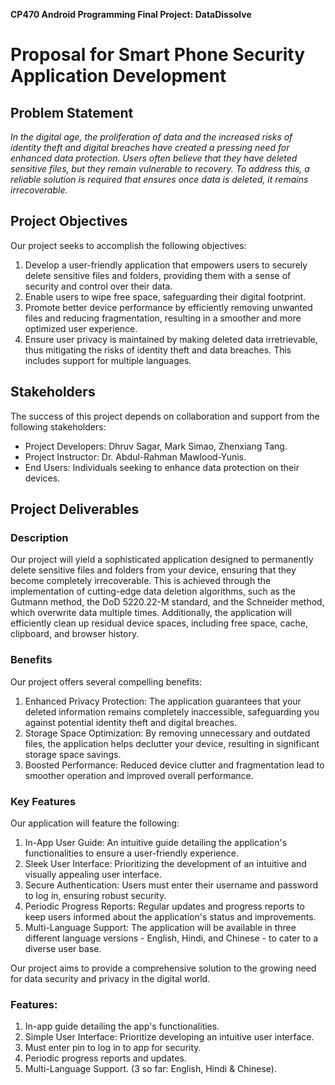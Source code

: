 **CP470 Android Programming Final Project: DataDissolve**

# Proposal for Smart Phone Security Application Development

## Problem Statement

*In the digital age, the proliferation of data and the increased risks of identity theft and digital breaches have created a pressing need for enhanced data protection. Users often believe that they have deleted sensitive files, but they remain vulnerable to recovery. To address this, a reliable solution is required that ensures once data is deleted, it remains irrecoverable.*

## Project Objectives

Our project seeks to accomplish the following objectives:

1. Develop a user-friendly application that empowers users to securely delete sensitive files and folders, providing them with a sense of security and control over their data.
2. Enable users to wipe free space, safeguarding their digital footprint.
3. Promote better device performance by efficiently removing unwanted files and reducing fragmentation, resulting in a smoother and more optimized user experience.
4. Ensure user privacy is maintained by making deleted data irretrievable, thus mitigating the risks of identity theft and data breaches. This includes support for multiple languages.

## Stakeholders

The success of this project depends on collaboration and support from the following stakeholders:

- Project Developers:  Dhruv Sagar, Mark Simao, Zhenxiang Tang.
- Project Instructor: Dr. Abdul-Rahman Mawlood-Yunis.
- End Users: Individuals seeking to enhance data protection on their devices.

## Project Deliverables

### Description

Our project will yield a sophisticated application designed to permanently delete sensitive files and folders from your device, ensuring that they become completely irrecoverable. This is achieved through the implementation of cutting-edge data deletion algorithms, such as the Gutmann method, the DoD 5220.22-M standard, and the Schneider method, which overwrite data multiple times. Additionally, the application will efficiently clean up residual device spaces, including free space, cache, clipboard, and browser history.

### Benefits

Our project offers several compelling benefits:

1. Enhanced Privacy Protection: The application guarantees that your deleted information remains completely inaccessible, safeguarding you against potential identity theft and digital breaches.
2. Storage Space Optimization: By removing unnecessary and outdated files, the application helps declutter your device, resulting in significant storage space savings.
3. Boosted Performance: Reduced device clutter and fragmentation lead to smoother operation and improved overall performance.

### Key Features

Our application will feature the following:

1. In-App User Guide: An intuitive guide detailing the application's functionalities to ensure a user-friendly experience.
2. Sleek User Interface: Prioritizing the development of an intuitive and visually appealing user interface.
3. Secure Authentication: Users must enter their username and password to log in, ensuring robust security.
4. Periodic Progress Reports: Regular updates and progress reports to keep users informed about the application's status and improvements.
5. Multi-Language Support: The application will be available in three different language versions - English, Hindi, and Chinese - to cater to a diverse user base.

Our project aims to provide a comprehensive solution to the growing need for data security and privacy in the digital world.

### Features:

1. In-app guide detailing the app's functionalities.
2. Simple User Interface: Prioritize developing an intuitive user interface.
3. Must enter pin to log in to app for security.
4. Periodic progress reports and updates.
5. Multi-Language Support. (3 so far: English, Hindi & Chinese).
